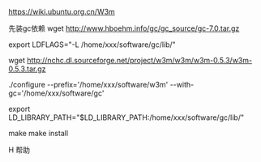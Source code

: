https://wiki.ubuntu.org.cn/W3m

先装gc依赖 wget http://www.hboehm.info/gc/gc_source/gc-7.0.tar.gz

export LDFLAGS="-L /home/xxx/software/gc/lib/"

wget http://nchc.dl.sourceforge.net/project/w3m/w3m/w3m-0.5.3/w3m-0.5.3.tar.gz

./configure --prefix='/home/xxx/software/w3m' --with-gc='/home/xxx/software/gc'

export LD_LIBRARY_PATH="$LD_LIBRARY_PATH:/home/xxx/software/gc/lib/"

make 
make install

H 帮助
